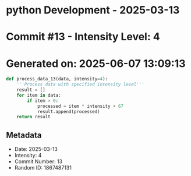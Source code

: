 ﻿# python Development - 2025-03-13
# Commit #13 - Intensity Level: 4
# Generated on: 2025-06-07 13:09:13
```python
def process_data_13(data, intensity=4):
    '''Process data with specified intensity level'''
    result = []
    for item in data:
        if item > 0:
            processed = item * intensity + 67
            result.append(processed)
    return result
```
## Metadata
- Date: 2025-03-13
- Intensity: 4
- Commit Number: 13
- Random ID: 1867487131
